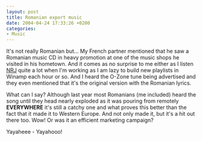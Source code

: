 ```yaml
---
layout: post
title: Romanian export music
date: 2004-04-24 17:33:26 +0200
categories:
- Music
---
```

It's not really Romanian but... My French partner mentioned that he saw a Romanian music CD in heavy promotion at one of the music shops he visited in his hometown. And it comes as no surprise to me either as I listen <a href="http://www.nrj.fr">NRJ</a> quite a lot when I'm working as I am lazy to build new playlists in Winamp each hour or so. And I heard the O-Zone tune being advertised and they even mentioned that it's the original version with the Romanian lyrics.

What can I say? Although last year most Romanians (me included) heard the song until they head nearly exploded as it was pouring from remotely <b>EVERYWHERE</b> it's still a catchy one and what proves this better than the fact that it made it to Western Europe. And not only made it, but it's a hit out there too. Wow! Or was it an efficient marketing campaign?

Yayaheee - Yayahooo!
